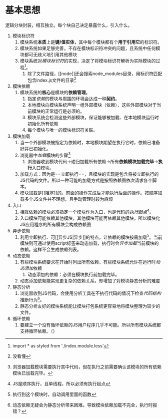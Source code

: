 # 基本思想
逻辑分块封装，相互独立。每个块自己决定暴露什么，引入什么。

1. 模块标识符
	1. 模块系统**本质**上是**键/值实体**，其中每个模块都有个**用于引用它**的标识符。
	2. 模块系统如果足够完善，不存在模块标识符冲突的问题，且系统中任何模块都可无歧义地引用其他模块
	3. 模块系统对*模块标识符*的实现，决定了将模块标识符解析为实际模块的过程[^1]。
		1. 除了文件路径，[[node]]还会搜索node_modules目录，用标识符匹配包含index.js文件的目录[^2]
2. 模块依赖
	1. 模块系统的**核心**是模块的**依赖管理**。
		1. 指定*依赖*的模块与周围的环境会达成一种**契约**。
		2. 本地模块向模块系统声明一组外部模块（依赖），这些外部模块对于当前模块的正常运行是必须的。
		3. 模块系统会检测这些外部模块，保证能够被加载、在本地模块运行时初始化所有依赖
		4. 每个模块与唯一的模块标识符关联。
3. 模块加载
	1. 当一个外部模块被指定为依赖时，本地模块期望在执行它时，依赖已准备好并已初始化。
	2. 浏览器中*加载*模块的步骤[^3]
		1. 浏览器收到模块代码→递归加载所有依赖→所有**依赖模块加载完毕**→**执行**入口模块。
	3. 加载方式：因为是==立即执行==，且模块的实现是包含将被立即执行的JS代码的文件。所以一种可能的加载方式是按照依赖图依次请求各个脚本。
	4. 模块加载是[[阻塞]]的。前面的操作完成后才能执行后面的操作。按顺序加载多个JS文件并不理想，且手动管理时较为麻烦
4. 入口
	1. 相互依赖的模块必须指定一个模块作为入口，也是代码的*执行起点*[^4]。
	2. 入口模块可能依赖其他模块，其他模块可能再依赖其他模块，所以模块化JS应用程序的所有模块会构成依赖图
5. 异步依赖
	1. 利用立即执行、可[[异步JS|异步]]的特点，让依赖的模块按需加载[^5]。当前模块则可通过使用script标签来动态加载，执行时会*异步加载*当前模块的依赖。这样不会生成依赖列表。
6. 动态依赖
	1. 有些模块系统要求在开始时列出所有依赖，有些模块系统允许在运行时*动态添加*依赖
		1. 动态添加的依赖：必须在模块执行前加载完毕。
	2. 动态添加依赖能实现更复杂的依赖关系，却增加了对模块静态分析的难度
7. 静态分析
	1. 浏览器收到JS代码，会使用分析工具在不执行代码的情况下检查*代码结构*推断行为[^6]。
	2. 静态分析友好的模块系统能让模块打包系统更容易地将模块整理为较少的文件。
8. 循环依赖
	1. 要建立一个没有循环依赖的JS用户程序几乎不可能。所以所有模块系统都支持循环依赖。（）

[^1]: import \* as styled from './index.module.less'
[^2]: 没看懂
[^3]: 浏览器加载模块需要执行其中代码，但在执行之前需要确认该模块的所有依赖模块已加载完毕。
[^4]: JS是顺序执行，且单线程，所以必须有执行起点
[^5]: 执行到这个模块时，自动调用里面的函数
[^6]: 动态依赖无疑会为静态分析带来困难。导致模块依赖加载不完全，执行时报错？